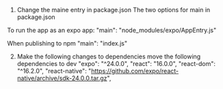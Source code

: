 1. Change the maine entry in package.json
The two options for main in package.json

To run the app as an expo app: 
"main": "node_modules/expo/AppEntry.js"

When publishing to npm 
"main": "index.js"

2. Make the following changes to dependencies
move the following dependencies to dev
    "expo": "^24.0.0",
    "react": "16.0.0",
    "react-dom": "^16.2.0",
    "react-native": "https://github.com/expo/react-native/archive/sdk-24.0.0.tar.gz",
   